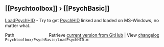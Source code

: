 ## [[Psychtoolbox]] &#8250; [[PsychBasic]]

[LoadPsychHID](LoadPsychHID) - Try to get [PsychHID](PsychHID) linked and loaded on MS-Windows, no  
matter what.  




<div class="code_header" style="text-align:right;">
  <span style="float:left;">Path&nbsp;&nbsp;</span> <span class="counter">Retrieve <a href=
  "https://raw.github.com/Psychtoolbox-3/Psychtoolbox-3/beta/Psychtoolbox/PsychBasic/LoadPsychHID.m">current version from GitHub</a> | View <a href=
  "https://github.com/Psychtoolbox-3/Psychtoolbox-3/commits/beta/Psychtoolbox/PsychBasic/LoadPsychHID.m">changelog</a></span>
</div>
<div class="code">
  <code>Psychtoolbox/PsychBasic/LoadPsychHID.m</code>
</div>

